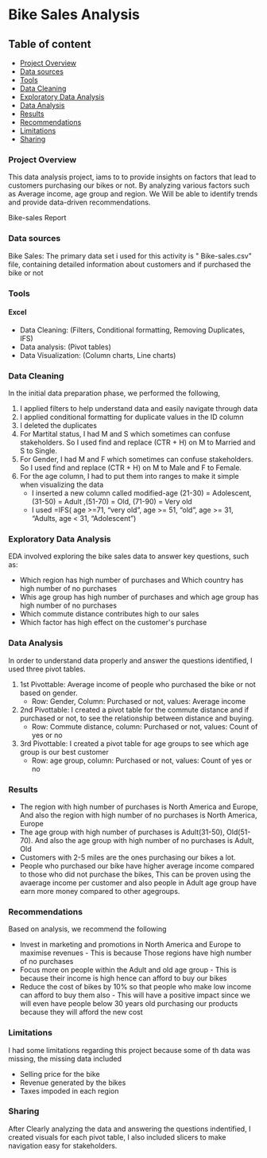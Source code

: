 
# Bike Sales Analysis

## Table of content
 - [Project Overview](#project-overview)
 - [Data sources](#data-sources)
 - [Tools](#tools)
 - [Data Cleaning](#data-cleaning)
 - [Exploratory Data Analysis](#exploratory-data-analysis)
 - [Data Analysis](#data-analysis)
 - [Results](#results)
 - [Recommendations](#recommendations)
 - [Limitations](#limitations)
 - [Sharing](#sharing)
### Project Overview

 This data analysis project, iams to to provide insights on factors that lead to customers purchasing our bikes or not. By analyzing various factors such as Average income, age group and region. We Will be able to identify trends and provide data-driven recommendations.

Bike-sales Report

 ### Data sources

Bike Sales: The primary data set i used for this activity is " Bike-sales.csv" file, containing detailed information about customers and if purchased the bike or not

### Tools
#### Excel
- Data Cleaning: (Filters, Conditional formatting, Removing Duplicates, IFS)
- Data analysis: (Pivot tables)
- Data Visualization: (Column charts, Line charts)

### Data Cleaning

In the initial data preparation phase, we performed the following,
1. I applied filters to help understand data and easily navigate through data
2. I applied conditional formatting for duplicate values in the ID column
3. I deleted the duplicates
4. For Martital status, I had M and S which sometimes can confuse stakeholders. So I used find and replace (CTR + H) on M to Married and S to Single.
5. For Gender, I had M and F which sometimes can confuse stakeholders. So I used find and replace (CTR + H) on M to Male and F to Female.
6. For the age column, I had to put them into ranges to make it simple when visualizing the data 
     - I inserted a new column called modified-age (21-30) = Adolescent, (31-50) = Adult ,(51-70) = Old, (71-90) = Very old
     - I used =IFS( age >=71, “very old”, age >= 51, “old”, age >= 31, “Adults, age < 31, “Adolescent”)

### Exploratory Data Analysis

EDA involved exploring the bike sales data to answer key questions, such as:
- Which region has high number of purchases and Which country has high number of no purchases
- Whis age group has high number of purchases and which age group has high number of no purchases
- Which commute distance contributes high to our sales
- Which factor has high effect on the customer's purchase

### Data Analysis

In order to understand data properly and answer the questions identified, I used three pivot tables.
1. 1st Pivottable: Average income of people who purchased the bike or not based on gender.
   - Row: Gender, Column: Purchased or not, values: Average income
2. 2nd Pivottable: I created a pivot table for the commute distance and if purchased or not, to see the relationship between distance and buying.
   - Row: Commute distance, column: Purchased or not, values: Count of yes or no
4. 3rd Pivottable: I created a pivot table for age groups to see which age group is our best customer
   - Row: age group, column: Purchased or not, values: Count of yes or no


### Results

- The region with high number of purchases is North America and Europe, And also the region with high number of no purchases is  North America, Europe
- The age group with high number of purchases is Adult(31-50), Old(51-70). And also the age group with high number of no purchases is Adult, Old
- Customers with 2-5 miles are the ones purchasing our bikes a lot.
- People who purchased our bike have higher average income compared to those who did not purchase the bikes, This can be proven using the avaerage income per customer and also people in Adult age group have earn more money compared to other agegroups.

### Recommendations

Based on analysis, we recommend the following
- Invest in marketing and promotions in North America and Europe to maximise revenues - This is because Those regions have high number of no purchases
- Focus more on people within the Adult and old age group - This is because their income is high hence can afford to buy our bikes
- Reduce the cost of bikes by 10% so that people who make low income can afford to buy them also - This will have a positive impact since we will even have people below 30 years old purchasing our products because they will afford the new cost


### Limitations

I had some limitations regarding this project because some of th data was missing, the missing data included
- Selling price for the bike
- Revenue generated by the bikes
- Taxes impoded in each region


### Sharing

After Clearly analyzing the data and answering the questions indentified, I created visuals for each pivot table, I also included slicers to make navigation easy for stakeholders.
